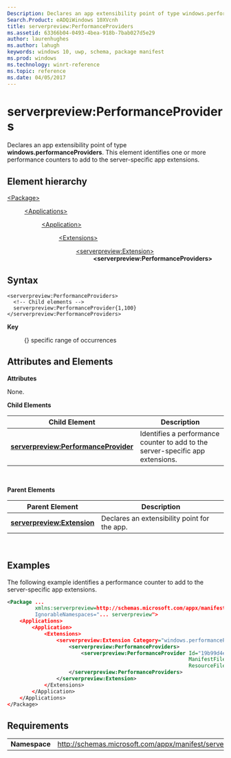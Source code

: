 ```yaml
---
Description: Declares an app extensibility point of type windows.performanceProviders.
Search.Product: eADQiWindows 10XVcnh
title: serverpreview:PerformanceProviders
ms.assetid: 63366b04-0493-4bea-918b-7bab027d5e29
author: laurenhughes
ms.author: lahugh
keywords: windows 10, uwp, schema, package manifest
ms.prod: windows
ms.technology: winrt-reference
ms.topic: reference
ms.date: 04/05/2017
---
```


# serverpreview:PerformanceProviders


Declares an app extensibility point of type **windows.performanceProviders**. This element identifies one or more performance counters to add to the server-specific app extensions.

## Element hierarchy

<dl>
<dt><a href="element-package.md">&lt;Package&gt;</a></dt>
<dd>
<dl>
<dt><a href="element-applications.md">&lt;Applications&gt;</a></dt>
<dd>
<dl>
<dt><a href="element-application.md">&lt;Application&gt;</a></dt>
<dd>
<dl>
<dt><a href="element-1-extensions.md">&lt;Extensions&gt;</a></dt>
<dd>
<dl>
<dt><a href="element-serverpreview-extension-manual.md">&lt;serverpreview:Extension&gt;</a></dt>
<dd><b>&lt;serverpreview:PerformanceProviders&gt;</b></dd>
</dl>
</dd>
</dl>
</dd>
</dl>
</dd>
</dl>
</dd>
</dl>

## Syntax


```
<serverpreview:PerformanceProviders>
  <!-- Child elements -->
  serverpreview:PerformanceProvider{1,100}
</serverpreview:PerformanceProviders>
```

**Key**

          {} specific range of occurrences

## Attributes and Elements


**Attributes**

None.

**Child Elements**

| Child Element                                                                                 | Description                                                                    |
|-----------------------------------------------------------------------------------------------|--------------------------------------------------------------------------------|
| [**serverpreview:PerformanceProvider**](element-serverpreview-performanceprovider-manual.md) | Identifies a performance counter to add to the server-specific app extensions. |

 

**Parent Elements**

| Parent Element                                                            | Description                                  |
|---------------------------------------------------------------------------|----------------------------------------------|
| [**serverpreview:Extension**](element-serverpreview-extension-manual.md) | Declares an extensibility point for the app. |

 

## Examples


The following example identifies a performance counter to add to the server-specific app extensions.

```XML
<Package ...
         xmlns:serverpreview=http://schemas.microsoft.com/appx/manifest/serverpreview/windows10"  
         IgnorableNamespaces="... serverpreview">
    <Applications>
        <Application>
            <Extensions>
                <serverpreview:Extension Category="windows.performanceProviders">  
                    <serverpreview:PerformanceProviders>  
                        <serverpreview:PerformanceProvider Id="19b99d4e-deef-4de5-9fe8-5d53a01f79e0"
                                                           ManifestFile="Counters.xml"  
                                                           ResourceFile="PerfSample.exe" />  
                    </serverpreview:PerformanceProviders>  
                </serverpreview:Extension>  
            </Extensions>
        </Application>
    </Applications>
</Package>
```

## Requirements


|               |                                                                    |
|---------------|--------------------------------------------------------------------|
| **Namespace** | http://schemas.microsoft.com/appx/manifest/serverpreview/windows10 |

 

 

 



